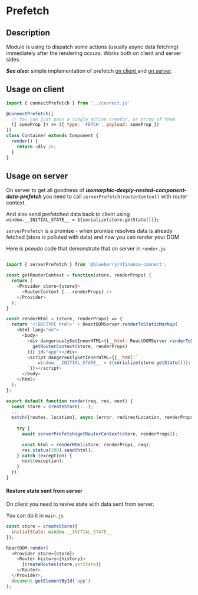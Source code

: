 # Prefetch

## Description
Module is using to dispatch some actions (usually async data fetching) immediately after the rendering occurs. Works both on client and server sides.

*__See also:__*
simple implementation of prefetch [on client ](https://github.com/blueberryapps/4finance-template/blob/c302dd8360aec97cd28edbf7298c536fac0dfc13/src/common/components/fetch.js) and [on server](https://github.com/blueberryapps/4finance-template/blob/80570f209e01bb46225defa91318747d393261a5/src/server/frontend/render.js#L84-L98).

## Usage on client
``` javascript
import { connectPrefetch } from '../connect.js'

@connectPrefetch([
  // You can just pass a single action creator, or array of them
  ({ someProp }) => ({ type: 'FETCH', payload: someProp })
])
class Container extends Component {
  render() {
    return <div />;
  }
}
```

## Usage on server
On server to get all goodness of _**isomorphic-deeply-nested-component-data-prefetch**_ you need to call `serverPrefetch(routerContext)` with router context.

And also send prefetched data back to client using `window.__INITIAL_STATE__ = ${serialize(store.getState())};`

`serverPrefetch` is a promise - when promise resolves data is already fetched (store is polluted with data) and now you can render your DOM

Here is pseudo code that demonstrate that on server in `render.js`

``` javascript

import { serverPrefetch } from '@blueberry/4finance-connect';

const getRouterContext = function(store, renderProps) {
  return (
    <Provider store={store}>
      <RouterContext {...renderProps} />
    </Provider>
  );
}

const renderHtml = (store, renderProps) => {
  return '<!DOCTYPE html>' + ReactDOMServer.renderToStaticMarkup(
    <html lang="en">
      <body>
        <div dangerouslySetInnerHTML={{__html: ReactDOMServer.renderToString(
          getRouterContext(store, renderProps)
        )}} id="app"></div>
        <script dangerouslySetInnerHTML={{__html:`
            window.__INITIAL_STATE__ = ${serialize(store.getState())};
        `}}></script>
      </body>
    </html>
  );
};

export default function render(req, res, next) {
  const store = createStore(...);
  ...
  match({routes, location}, async (error, redirectLocation, renderProps) => {
    ...
    try {
      await serverPrefetch(getRouterContext(store, renderProps));

      const html = renderHtml(store, renderProps, req);
      res.status(200).send(html);
    } catch (exception) {
      next(exception);
    }
  });
}
```

#### Restore state sent from server

On client you need to revive state with data sent from server.

You can do it in `main.js`

``` javascript
const store = createStore({
  initialState: window.__INITIAL_STATE__
});

ReactDOM.render(
  <Provider store={store}>
    <Router history={history}>
      {createRoutes(store.getState)}
    </Router>
  </Provider>,
  document.getElementById('app')
);
```
